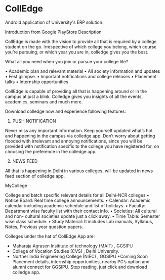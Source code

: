 # CollEdge
Android application of University's ERP solution. 

Introduction from Google PlayStore Description

CollEdge is made with the vision to provide all that is required by a college student on the go. Irrespective of which college you belong, which course you’re pursuing, or which year you are in, colledge gives you the best.

What all you need when you join or pursue your college life?

• Academic plan and relevant material
• All society information and updates
• Fest glimpse.
• Important notifications and college releases
• Placement talks
• Internship opportunities


CollEdge is capable of providing all that is happening around or in the campus at just a blink. Colledge gives you insights of all the events, academics, seminars and much more.

Download colledge now and experience following features:

1. PUSH NOTIFICATION

Never miss any important information. Keep yourself updated what’s hot and happening in the campus via colledge app. Don’t worry about getting flooded with irrelevant and annoying notifications, since you will be provided with notification specific to the college you have registered for, on choosing the preference in the colledge app.

2. NEWS FEED

All that is happening in Delhi in various colleges, will be updated in news feed section of colledge app.

MyCollege

College and batch specific relevant details for all Delhi-NCR colleges
• Notice Board: Real time college announcements.
• Calendar: Academic calendar including academic schedule and list of holidays.
• Faculty: Department wise faculty list with their contact info.
• Societies: All cultural and non- cultural societies update just a click away.
• Time Table: Semester wise class schedule.
• Study Material: It includes Lab manuals, Syllabus, Notes, Previous year question papers.

Colleges under the hat of CollEdge App are:
- Maharaja Agrasen Insititute of technology (MAIT) , GGSIPU
- College of Vocation Studies (CVS) , Delhi University.
- Norther India Engineering College (NIEC) , GGSIPU
*Coming Soon
Placement details, internship opportunities, nearby PG’s option and alumni connect for GGSIPU.
Stop reading, just click and download colledge app.
